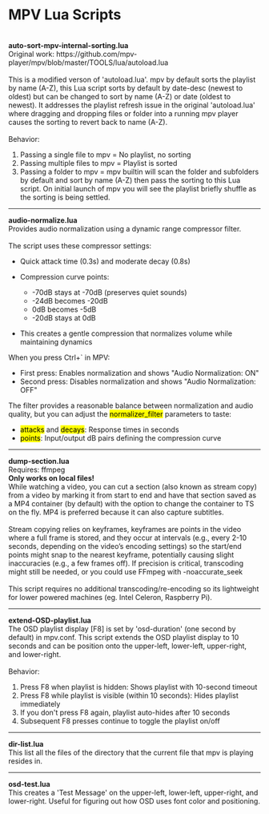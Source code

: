 # MPV Lua Scripts
<br>
<b>auto-sort-mpv-internal-sorting.lua</b><br>
Original work:  https://github.com/mpv-player/mpv/blob/master/TOOLS/lua/autoload.lua<br>
<br>
This is a modified verson of 'autoload.lua'.  mpv by default sorts the playlist by name (A-Z), this Lua script sorts by default by date-desc (newest to oldest) but can be changed to sort by name (A-Z) or date (oldest to newest).  It addresses the playlist refresh issue in the original 'autoload.lua' where dragging and dropping files or folder into a running mpv player causes the sorting to revert back to name (A-Z).<br><br>
Behavior:<br>
<ol>
  <li>Passing a single file to mpv = No playlist, no sorting</li>
  <li>Passing multiple files to mpv = Playlist is sorted</li>
  <li>Passing a folder to mpv = mpv builtin will scan the folder and subfolders by default and sort by name (A-Z) then pass the sorting to this Lua script.  On initial launch of mpv you will see the playlist briefly shuffle as the sorting is being settled.</li>
</ol>
<hr>
<b>audio-normalize.lua</b><br>
Provides audio normalization using a dynamic range compressor filter.<br><br>
The script uses these compressor settings:<br>
<ul>
  <li>Quick attack time (0.3s) and moderate decay (0.8s)</li>
</ul>
<ul>
  <li>Compression curve points:</li>
    <ul>
    <li>-70dB stays at -70dB (preserves quiet sounds)</li>
    <li>-24dB becomes -20dB</li>
    <li>0dB becomes -5dB</li>
    <li>-20dB stays at 0dB</li>
    </ul>
</ul>
<ul>
  <li>This creates a gentle compression that normalizes volume while maintaining dynamics</li>
</ul>

When you press Ctrl+` in MPV:<br>
<ul>
  <li>First press: Enables normalization and shows "Audio Normalization: ON"</li>
  <li>Second press: Disables normalization and shows "Audio Normalization: OFF"</li>
</ul>

The filter provides a reasonable balance between normalization and audio quality, but you can adjust the <mark>normalizer_filter</mark> parameters to taste:<br>
<ul>
  <li><mark>attacks</mark> and <mark>decays</mark>: Response times in seconds</li>
  <li><mark>points</mark>: Input/output dB pairs defining the compression curve</li>
</ul>
<hr>
<b>dump-section.lua</b><br>
Requires:  ffmpeg<br>
<b>Only works on local files!</b><br>
While watching a video, you can cut a section (also known as stream copy) from a video by marking it from start to end and have that section saved as a MP4 container (by default) with the option to change the container to TS on the fly.  MP4 is preferred because it can also capture subtitles.<br><br>
Stream copying relies on keyframes, keyframes are points in the video where a full frame is stored, and they occur at intervals (e.g., every 2-10 seconds, depending on the video’s encoding settings) so the start/end points might snap to the nearest keyframe, potentially causing slight inaccuracies (e.g., a few frames off). If precision is critical, transcoding might still be needed, or you could use FFmpeg with -noaccurate_seek<br><br>
This script requires no additional transcoding/re-encoding so its lightweight for lower powered machines (eg. Intel Celeron, Raspberry Pi).<br>
<hr>
<b>extend-OSD-playlist.lua</b><br>
The OSD playlist display [F8] is set by 'osd-duration' (one second by default) in mpv.conf.  This script extends the OSD playlist display to 10 seconds and can be position onto the upper-left, lower-left, upper-right, and lower-right.<br><br>
Behavior:<br>
<ol>
  <li>Press F8 when playlist is hidden: Shows playlist with 10-second timeout</li>
  <li>Press F8 while playlist is visible (within 10 seconds): Hides playlist immediately</li>
  <li>If you don't press F8 again, playlist auto-hides after 10 seconds</li>
  <li>Subsequent F8 presses continue to toggle the playlist on/off</li>
</ol>  
<hr>
<b>dir-list.lua</b><br>
This list all the files of the directory that the current file that mpv is playing resides in.<br>
<hr>
<b>osd-test.lua</b><br>
This creates a 'Test Message' on the upper-left, lower-left, upper-right, and lower-right.  Useful for figuring out how OSD uses font color and positioning.


